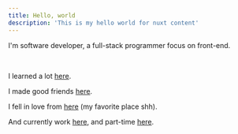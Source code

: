 ```yaml
---
title: Hello, world
description: 'This is my hello world for nuxt content'
---
```


I'm software developer, a full-stack programmer focus on front-end.

<!--more-->

<br/>

I learned a lot <a href="https://www.h3c.com.mx/" target="_blank" class="text-custom-accent-600 hover:text-custom-accent-200">here</a>.

I made good friends <a href="http://anclajemedia.com.mx/" target="_blank" class="text-custom-accent-600 hover:text-custom-accent-200">here</a>.

I fell in love from <a href="http://www.pilgrims.com.mx/" target="_blank" class="text-custom-accent-600 hover:text-custom-accent-200">here</a> <span class="text-sm">(my favorite place shh)</span>.

And currently work <a href="https://www.grupoicarus.com.mx/" class="text-custom-accent-600 hover:text-custom-accent-200" target="_blank">here</a>, and part-time <a href="https://epix.industries/" class="text-custom-accent-600 hover:text-custom-accent-200" target="_blank">here</a>.
